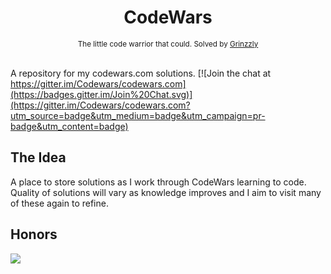 <h1 align="center">CodeWars</h1>

<div align="center">
  <sub>The little code warrior that could. Solved by
  <a href="https://github.com/Grinzzly">Grinzzly</a>
  </a>
</div>

<br/>

A repository for my codewars.com solutions.
[![Join the chat at https://gitter.im/Codewars/codewars.com](https://badges.gitter.im/Join%20Chat.svg)](https://gitter.im/Codewars/codewars.com?utm_source=badge&utm_medium=badge&utm_campaign=pr-badge&utm_content=badge)

## The Idea

A place to store solutions as I work through CodeWars learning to code. Quality of solutions will vary as knowledge improves and I aim to visit many of these again to refine.

## Honors
<a href="https://www.codewars.com/users/Grinzzly" target="_blank"><img src="https://www.codewars.com/users/Grinzzly/badges/large"></a>
